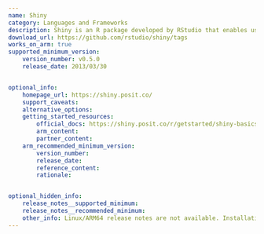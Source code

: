 ```yaml
---
name: Shiny
category: Languages and Frameworks
description: Shiny is an R package developed by RStudio that enables users to build interactive web applications directly from R.
download_url: https://github.com/rstudio/shiny/tags
works_on_arm: true
supported_minimum_version:
    version_number: v0.5.0
    release_date: 2013/03/30


optional_info:
    homepage_url: https://shiny.posit.co/
    support_caveats:
    alternative_options:
    getting_started_resources:
        official_docs: https://shiny.posit.co/r/getstarted/shiny-basics/lesson1/index.html
        arm_content:
        partner_content:
    arm_recommended_minimum_version:
        version_number:
        release_date:
        reference_content:
        rationale:


optional_hidden_info:
    release_notes__supported_minimum:
    release_notes__recommended_minimum:
    other_info: Linux/ARM64 release notes are not available. Installation and testing are done via the [tar archive](https://github.com/rstudio/shiny/releases/tag/v0.5.0).
---
```



